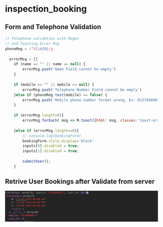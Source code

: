 # inspection_booking
## Form and Telephone Validation
```javascript
// Telephone validation with Regex
// and Toasting Error Msg 
phoneReg = /^01\d{8}/g

  errorMsg = []
    if (name == "" || name == null) {
        errorMsg.push('Name Field cannot be empty')
    }
    
    if (mobile == "" || mobile == null) {
        errorMsg.push('Telephone Number Field cannot be empty')
    }else if (phoneReg.test(mobile) == false) {
        errorMsg.push('Mobile phone number format wrong, Ex: 0127898903')
    }
    
    if (errorMsg.length>0){
        errorMsg.forEach( msg => M.toast({html: msg, classes:'toast-error'}))

    }else if (errorMsg.length==0){
        // console.log(bookingForm)
        bookingForm.style.display='block'
        inputs[0].disabled = true;
        inputs[1].disabled = true;

        submitUser();
    } 
```
## Retrive User Bookings after Validate from server
<img src='./images/bookings.jpg' title="User Booking"></a>